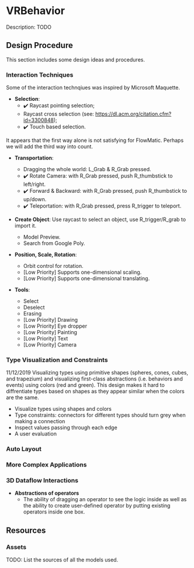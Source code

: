 # VRBehavior
Description: TODO

## Design Procedure
This section includes some design ideas and procedures.

### Interaction Techniques
Some of the interaction technqiues was inspired by Microsoft Maquette.

- **Selection**: 
  - :heavy_check_mark: Raycast pointing selection; 
  - Raycast cross selection (see: https://dl.acm.org/citation.cfm?id=3300848); 
  - :heavy_check_mark: Touch based selection. 

It appears that the first way alone is not satisfying for FlowMatic. Perhaps we will add the third way into count.

- **Transportation**: 
  - Dragging the whole world: L_Grab & R_Grab pressed.
  - :heavy_check_mark: Rotate Camera: with R_Grab pressed, push R_thumbstick to left/right.
  - :heavy_check_mark: Forward & Backward: with R_Grab pressed, push R_thumbstick to up/down.
  - :heavy_check_mark: Teleportation: with R_Grab pressed, press R_trigger to teleport.

- **Create Object**: Use raycast to select an object, use R_trigger/R_grab to import it.
  - Model Preview.
  - Search from Google Poly.

- **Position, Scale, Rotation**:
  - Orbit control for rotation.
  - [Low Priority] Supports one-dimensional scaling.
  - [Low Priority] Supports one-dimensional translating.

- **Tools**:
  - Select
  - Deselect
  - Erasing
  - [Low Priority] Drawing
  - [Low Priority] Eye dropper
  - [Low Priority] Painting
  - [Low Priority] Text
  - [Low Priority] Camera


### Type Visualization and Constraints
11/12/2019 Visualizing types using primitive shapes (spheres, cones, cubes, and trapezium) and visualizing first-class abstractions (i.e. behaviors and events) using colors (red and green). This design makes it hard to diffrentiate types based on shapes as they appear similar when the colors are the same. 

- Visualize types using shapes and colors
- Type constraints: connectors for different types should turn grey when making a connection
- Inspect values passing through each edge
- A user evaluation

### Auto Layout

### More Complex Applications

### 3D Dataflow Interactions

- **Abstractions of operators**
  - The ability of dragging an operator to see the logic inside as well as the ability to create user-defined operator by putting existing operators inside one box.

## Resources
### Assets
  TODO: List the sources of all the models used.

